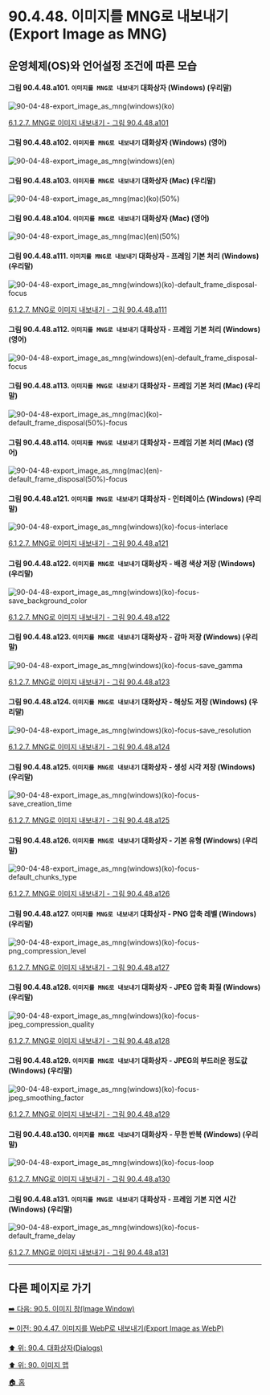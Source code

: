 # 90.4.48. 이미지를 MNG로 내보내기(Export Image as MNG)
## 운영체제(OS)와 언어설정 조건에 따른 모습
#### 그림 90.4.48.a101. `이미지를 MNG로 내보내기` 대화상자 (Windows) (우리말)
![90-04-48-export_image_as_mng(windows)(ko)](https://github.com/wonder13662/gimp/assets/15767104/7066528c-47b4-41d3-9efd-f2a311aed943)

[6.1.2.7. MNG로 이미지 내보내기 - 그림 90.4.48.a101]()

#### 그림 90.4.48.a102. `이미지를 MNG로 내보내기` 대화상자 (Windows) (영어)
![90-04-48-export_image_as_mng(windows)(en)](https://github.com/wonder13662/gimp/assets/15767104/a59a14c2-401c-4c4c-9b24-89045c3e1300)

#### 그림 90.4.48.a103. `이미지를 MNG로 내보내기` 대화상자 (Mac) (우리말)
![90-04-48-export_image_as_mng(mac)(ko)(50%)](https://github.com/wonder13662/gimp/assets/15767104/5cecbbdf-66c8-4413-85e1-78edd0ba17dd)

#### 그림 90.4.48.a104. `이미지를 MNG로 내보내기` 대화상자 (Mac) (영어)
![90-04-48-export_image_as_mng(mac)(en)(50%)](https://github.com/wonder13662/gimp/assets/15767104/8fb6895c-238e-4a3c-97ce-9f38cee71aee)

#### 그림 90.4.48.a111. `이미지를 MNG로 내보내기` 대화상자 - 프레임 기본 처리 (Windows) (우리말)
![90-04-48-export_image_as_mng(windows)(ko)-default_frame_disposal-focus](https://github.com/wonder13662/gimp/assets/15767104/0bb2d202-9438-4288-a038-fc8197993b38)

[6.1.2.7. MNG로 이미지 내보내기 - 그림 90.4.48.a111]()

#### 그림 90.4.48.a112. `이미지를 MNG로 내보내기` 대화상자 - 프레임 기본 처리 (Windows) (영어)
![90-04-48-export_image_as_mng(windows)(en)-default_frame_disposal-focus](https://github.com/wonder13662/gimp/assets/15767104/3e0f3b50-aaac-45d2-9978-9174f84e5f98)

#### 그림 90.4.48.a113. `이미지를 MNG로 내보내기` 대화상자 - 프레임 기본 처리 (Mac) (우리말)
![90-04-48-export_image_as_mng(mac)(ko)-default_frame_disposal(50%)-focus](https://github.com/wonder13662/gimp/assets/15767104/3c11abd1-d862-4ee3-982e-1e51bf46f7a5)

#### 그림 90.4.48.a114. `이미지를 MNG로 내보내기` 대화상자 - 프레임 기본 처리 (Mac) (영어)
![90-04-48-export_image_as_mng(mac)(en)-default_frame_disposal(50%)-focus](https://github.com/wonder13662/gimp/assets/15767104/bd3222c9-fc34-475a-beeb-a2a706d732cd)

#### 그림 90.4.48.a121. `이미지를 MNG로 내보내기` 대화상자 - 인터레이스 (Windows) (우리말)
![90-04-48-export_image_as_mng(windows)(ko)-focus-interlace](https://github.com/wonder13662/gimp/assets/15767104/af277922-e882-4322-84ed-3aedc1d48b2d)

[6.1.2.7. MNG로 이미지 내보내기 - 그림 90.4.48.a121]()

#### 그림 90.4.48.a122. `이미지를 MNG로 내보내기` 대화상자 - 배경 색상 저장 (Windows) (우리말)
![90-04-48-export_image_as_mng(windows)(ko)-focus-save_background_color](https://github.com/wonder13662/gimp/assets/15767104/8f6e75af-2db9-4f26-aabc-4369c862f786)

[6.1.2.7. MNG로 이미지 내보내기 - 그림 90.4.48.a122]()

#### 그림 90.4.48.a123. `이미지를 MNG로 내보내기` 대화상자 - 감마 저장 (Windows) (우리말)
![90-04-48-export_image_as_mng(windows)(ko)-focus-save_gamma](https://github.com/wonder13662/gimp/assets/15767104/d2ebb674-d6de-4d6e-97a8-e66d9a2ec017)

[6.1.2.7. MNG로 이미지 내보내기 - 그림 90.4.48.a123]()

#### 그림 90.4.48.a124. `이미지를 MNG로 내보내기` 대화상자 - 해상도 저장 (Windows) (우리말)
![90-04-48-export_image_as_mng(windows)(ko)-focus-save_resolution](https://github.com/wonder13662/gimp/assets/15767104/831e9f0a-5ee7-496a-a70c-c7c208297347)

[6.1.2.7. MNG로 이미지 내보내기 - 그림 90.4.48.a124]()

#### 그림 90.4.48.a125. `이미지를 MNG로 내보내기` 대화상자 - 생성 시각 저장 (Windows) (우리말)
![90-04-48-export_image_as_mng(windows)(ko)-focus-save_creation_time](https://github.com/wonder13662/gimp/assets/15767104/3204699f-285b-4451-9073-01072c10ccaa)

[6.1.2.7. MNG로 이미지 내보내기 - 그림 90.4.48.a125]()

#### 그림 90.4.48.a126. `이미지를 MNG로 내보내기` 대화상자 - 기본 유형 (Windows) (우리말)
![90-04-48-export_image_as_mng(windows)(ko)-focus-default_chunks_type](https://github.com/wonder13662/gimp/assets/15767104/bec52e3a-0aa8-4eda-836b-17beef8612c6)

[6.1.2.7. MNG로 이미지 내보내기 - 그림 90.4.48.a126]()

#### 그림 90.4.48.a127. `이미지를 MNG로 내보내기` 대화상자 - PNG 압축 레벨 (Windows) (우리말)
![90-04-48-export_image_as_mng(windows)(ko)-focus-png_compression_level](https://github.com/wonder13662/gimp/assets/15767104/57e6c3e1-385c-4d27-838e-07c8b5392249)

[6.1.2.7. MNG로 이미지 내보내기 - 그림 90.4.48.a127]()

#### 그림 90.4.48.a128. `이미지를 MNG로 내보내기` 대화상자 - JPEG 압축 화질 (Windows) (우리말)
![90-04-48-export_image_as_mng(windows)(ko)-focus-jpeg_compression_quality](https://github.com/wonder13662/gimp/assets/15767104/803e2dfa-de3d-4e3f-8d66-833342ad81fa)

[6.1.2.7. MNG로 이미지 내보내기 - 그림 90.4.48.a128]()

#### 그림 90.4.48.a129. `이미지를 MNG로 내보내기` 대화상자 - JPEG의 부드러운 정도값 (Windows) (우리말)
![90-04-48-export_image_as_mng(windows)(ko)-focus-jpeg_smoothing_factor](https://github.com/wonder13662/gimp/assets/15767104/5a80ab14-7c4f-46f4-b453-988f9a55ca92)

[6.1.2.7. MNG로 이미지 내보내기 - 그림 90.4.48.a129]()

#### 그림 90.4.48.a130. `이미지를 MNG로 내보내기` 대화상자 - 무한 반복 (Windows) (우리말)
![90-04-48-export_image_as_mng(windows)(ko)-focus-loop](https://github.com/wonder13662/gimp/assets/15767104/867fa797-9201-4fbd-b03e-aa548d064575)

[6.1.2.7. MNG로 이미지 내보내기 - 그림 90.4.48.a130]()

#### 그림 90.4.48.a131. `이미지를 MNG로 내보내기` 대화상자 - 프레임 기본 지연 시간 (Windows) (우리말)
![90-04-48-export_image_as_mng(windows)(ko)-focus-default_frame_delay](https://github.com/wonder13662/gimp/assets/15767104/abd30449-8d18-4a4c-8b77-2ed221bfc8dd)

[6.1.2.7. MNG로 이미지 내보내기 - 그림 90.4.48.a131]()

***

## 다른 페이지로 가기
[➡️ 다음: 90.5. 이미지 창(Image Window)](./90-05-00-image_window.md)

[⬅️ 이전: 90.4.47. 이미지를 WebP로 내보내기(Export Image as WebP)](./90-04-47-export_image_as_webp.md)

[⬆️ 위: 90.4. 대화상자(Dialogs)](./90-04-00-dialogs.md)

[⬆️ 위: 90. 이미지 맵](./90-00-image-map.md)

[🏠 홈](./00-home.md)
